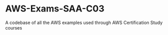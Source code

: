 # AWS-Exams-SAA-C03
A codebase of all the AWS examples used through AWS Certification Study courses
